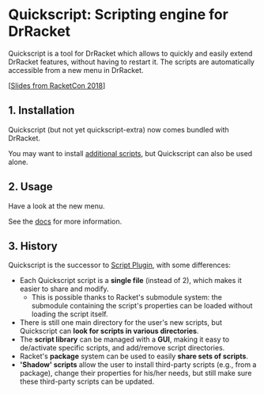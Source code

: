 # Quickscript: Scripting engine for DrRacket

Quickscript is a tool for DrRacket which allows to quickly and easily extend DrRacket features, without having to restart it.
The scripts are automatically accessible from a new menu in DrRacket.

[[Slides from RacketCon 2018](https://drive.google.com/open?id=1ZDtEZ5XIWemWXC5L4Qu-FhuDieRPHwvU)]


## 1. Installation

Quickscript (but not yet quickscript-extra) now comes bundled with DrRacket.

You may want to install [additional scripts](https://github.com/Metaxal/quickscript-extra), but Quickscript can also be used alone.

## 2. Usage

Have a look at the new menu.

See the [docs](http://pkg-build.racket-lang.org/doc/quickscript/index.html) for more information.

## 3. History

Quickscript is the successor to [Script Plugin](https://github.com/Metaxal/script-plugin), with some differences:
- Each Quickscript script is a **single file** (instead of 2), which makes it easier to share and modify.
  - This is possible thanks to Racket's submodule system: the submodule containing the script's properties can be loaded without loading the script itself.
- There is still one main directory for the user's new scripts, but Quickscript can **look for scripts in various directories**.
- The **script library** can be managed with a **GUI**, making it easy to de/activate specific scripts, and add/remove script directories.
- Racket's **package** system can be used to easily **share sets of scripts**.
- **'Shadow' scripts** allow the user to install third-party scripts (e.g., from a package), change their properties for his/her needs, but still make sure these third-party scripts can be updated.
